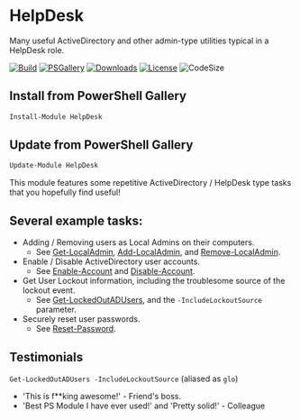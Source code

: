 # HelpDesk
Many useful ActiveDirectory and other admin-type utilities typical in a HelpDesk role.

<!-- [![Build Status](https://dev.azure.com/matthewjdegarmo/HelpDesk/_apis/build/status/matthewjdegarmo.HelpDesk?branchName=master)](https://dev.azure.com/matthewjdegarmo/HelpDesk/_build/latest?definitionId=1&branchName=master) -->
[![Build](https://github.com/matthewjdegarmo/HelpDesk/workflows/Build%20and%20Publish/badge.svg)](https://github.com/matthewjdegarmo/HelpDesk/actions?query=workflow%3A%22Version+Check+%2B+Publish+to+PSGallery%22)
[![PSGallery](https://img.shields.io/powershellgallery/v/HelpDesk?color=G&label=PowerShell%20Gallery)](https://www.powershellgallery.com/packages/HelpDesk/)
[![Downloads](https://img.shields.io/powershellgallery/dt/HelpDesk?label=Downloads)](https://www.powershellgallery.com/packages/HelpDesk/)
[![License](https://img.shields.io/github/license/matthewjdegarmo/HelpDesk?color=g&label=License)](https://github.com/matthewjdegarmo/HelpDesk/blob/master/LICENSE)
![CodeSize](https://img.shields.io/github/languages/code-size/matthewjdegarmo/HelpDesk?label=Code%20Size)
<!--
[![Known Vulnerabilities](https://snyk.io/test/github/dwyl/hapi-auth-jwt2/badge.svg)](https://snyk.io/test/github/matthewjdegarmo/HelpDesk)
-->
## Install from PowerShell Gallery
```powershell
Install-Module HelpDesk
```
## Update from PowerShell Gallery
```powershell
Update-Module HelpDesk
```

This module features some repetitive ActiveDirectory / HelpDesk type tasks that you hopefully find useful!

## Several example tasks:

- Adding / Removing users as Local Admins on their computers.
  - See [Get-LocalAdmin](https://github.com/matthewjdegarmo/HelpDesk/blob/master/Functions/Public/Get-LocalAdmin.ps1), [Add-LocalAdmin](https://github.com/matthewjdegarmo/HelpDesk/blob/master/Functions/Public/Add-LocalAdmin.ps1), and [Remove-LocalAdmin](https://github.com/matthewjdegarmo/HelpDesk/blob/master/Functions/Public/Remove-LocalAdmin.ps1).
- Enable / Disable ActiveDirectory user accounts.
  - See [Enable-Account](https://github.com/matthewjdegarmo/HelpDesk/blob/master/Functions/Public/Enable-Account.ps1) and [Disable-Account](https://github.com/matthewjdegarmo/HelpDesk/blob/master/Functions/Public/Disable-Account.ps1).
- Get User Lockout information, including the troublesome source of the lockout event.
  - See [Get-LockedOutADUsers](https://github.com/matthewjdegarmo/HelpDesk/blob/master/Functions/Public/Get-LockedOutADUsers.ps1), and the `-IncludeLockoutSource` parameter.
- Securely reset user passwords.
  - See [Reset-Password](https://github.com/matthewjdegarmo/HelpDesk/blob/master/Functions/Public/Reset-Password.ps1).


## Testimonials

`Get-LockedOutADUsers -IncludeLockoutSource` (aliased as `glo`)
- 'This is f**king awesome!' - Friend's boss.
- 'Best PS Module I have ever used!' and 'Pretty solid!' - Colleague
